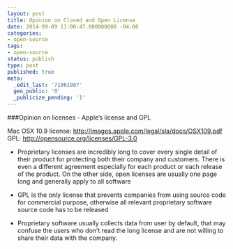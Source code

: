 ```yaml
---
layout: post
title: Opinion on Closed and Open License
date: 2014-09-09 11:00:47.000000000 -04:00
categories:
- open-source
tags:
- open-source
status: publish
type: post
published: true
meta:
  _edit_last: '71061987'
  geo_public: '0'
  _publicize_pending: '1'
---
```


###Opinion on licenses - Apple’s license and GPL

Mac OSX 10.9 license:  <a href="http://images.apple.com/legal/sla/docs/OSX109.pdf">http://images.apple.com/legal/sla/docs/OSX109.pdf</a>  
GPL:  <a href="http://opensource.org/licenses/GPL-3.0">http://opensource.org/licenses/GPL-3.0</a>

<ul>
<li>Proprietary licenses are incredibly long to cover every single detail of their product for protecting both their company and customers. There is even a different agreement especially for each product or each release of the product. On the other side, open licenses are usually one page long and generally apply to all software</li>
</ul>
<ul>
<li>GPL is the only license that prevents companies from using source code for commercial purpose, otherwise all relevant proprietary software source code has to be released</li>
</ul>
<ul>
<li>Proprietary software usually collects data from user by default, that may confuse the users who don’t read the long license and are not willing to share their data with the company.</li>
</ul>
